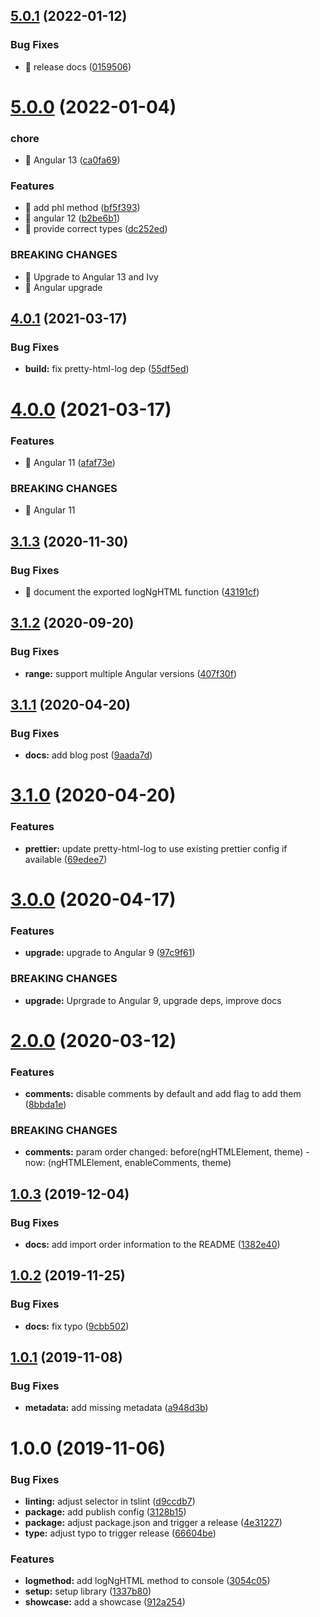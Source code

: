 ## [5.0.1](https://github.com/angular-extensions/pretty-html-log/compare/v5.0.0...v5.0.1) (2022-01-12)


### Bug Fixes

* 🐛 release docs ([0159506](https://github.com/angular-extensions/pretty-html-log/commit/0159506e9155bd7ffeac231a23c942524fa678ab))

# [5.0.0](https://github.com/angular-extensions/pretty-html-log/compare/v4.0.1...v5.0.0) (2022-01-04)


### chore

* 🤖 Angular 13 ([ca0fa69](https://github.com/angular-extensions/pretty-html-log/commit/ca0fa6977374c13156790276c0d92a59d9b6d3ae))


### Features

* 🎸 add phl method ([bf5f393](https://github.com/angular-extensions/pretty-html-log/commit/bf5f3935cbb1ba1854760dfe61b99686fa4533f9))
* 🎸 angular 12 ([b2be6b1](https://github.com/angular-extensions/pretty-html-log/commit/b2be6b18be2fda6c4b52ea3e358365bdc0add83a))
* 🎸 provide correct types ([dc252ed](https://github.com/angular-extensions/pretty-html-log/commit/dc252ed48217b877cf6b7c27a09e78aff4b1b076))


### BREAKING CHANGES

* 🧨 Upgrade to Angular 13 and Ivy
* 🧨 Angular upgrade

## [4.0.1](https://github.com/angular-extensions/pretty-html-log/compare/v4.0.0...v4.0.1) (2021-03-17)


### Bug Fixes

* **build:** fix pretty-html-log dep ([55df5ed](https://github.com/angular-extensions/pretty-html-log/commit/55df5edee27bf267bfbf991a8f70c01a951dcc12))

# [4.0.0](https://github.com/angular-extensions/pretty-html-log/compare/v3.1.3...v4.0.0) (2021-03-17)


### Features

* 🎸 Angular 11 ([afaf73e](https://github.com/angular-extensions/pretty-html-log/commit/afaf73e855737ca47f00fe291b543ecd4a7d5bd7))


### BREAKING CHANGES

* 🧨 Angular 11

## [3.1.3](https://github.com/angular-extensions/pretty-html-log/compare/v3.1.2...v3.1.3) (2020-11-30)


### Bug Fixes

* 🐛 document the exported logNgHTML function ([43191cf](https://github.com/angular-extensions/pretty-html-log/commit/43191cf6420beb1ab5a961c138a3b5ef3e711e33))

## [3.1.2](https://github.com/angular-extensions/pretty-html-log/compare/v3.1.1...v3.1.2) (2020-09-20)


### Bug Fixes

* **range:** support multiple Angular versions ([407f30f](https://github.com/angular-extensions/pretty-html-log/commit/407f30f08b7673a811f420227e377a840c3a1157))

## [3.1.1](https://github.com/angular-extensions/pretty-html-log/compare/v3.1.0...v3.1.1) (2020-04-20)


### Bug Fixes

* **docs:** add blog post ([9aada7d](https://github.com/angular-extensions/pretty-html-log/commit/9aada7dd65d8e3b5dc5eab97db3331db2d569c0f))

# [3.1.0](https://github.com/angular-extensions/pretty-html-log/compare/v3.0.0...v3.1.0) (2020-04-20)


### Features

* **prettier:** update pretty-html-log to use existing prettier config if available ([69edee7](https://github.com/angular-extensions/pretty-html-log/commit/69edee71ee30fe3a32917f5bcf048310856cbd6d))

# [3.0.0](https://github.com/angular-extensions/pretty-html-log/compare/v2.0.0...v3.0.0) (2020-04-17)


### Features

* **upgrade:** upgrade to Angular 9 ([97c9f61](https://github.com/angular-extensions/pretty-html-log/commit/97c9f6139e0f6967b895a0eaeebee5e13eb9ac0d))


### BREAKING CHANGES

* **upgrade:** Uprgrade to Angular 9, upgrade deps, improve docs

# [2.0.0](https://github.com/angular-extensions/pretty-html-log/compare/v1.0.3...v2.0.0) (2020-03-12)


### Features

* **comments:** disable comments by default and add flag to add them ([8bbda1e](https://github.com/angular-extensions/pretty-html-log/commit/8bbda1eaef9c3292be56563840ee47f04dba5892))


### BREAKING CHANGES

* **comments:** param order changed: before(ngHTMLElement, theme) - now: (ngHTMLElement, enableComments, theme)

## [1.0.3](https://github.com/angular-extensions/pretty-html-log/compare/v1.0.2...v1.0.3) (2019-12-04)


### Bug Fixes

* **docs:** add import order information to the README ([1382e40](https://github.com/angular-extensions/pretty-html-log/commit/1382e4073ff7adfaf91d8b9c6d97350571370ed5))

## [1.0.2](https://github.com/angular-extensions/pretty-html-log/compare/v1.0.1...v1.0.2) (2019-11-25)


### Bug Fixes

* **docs:** fix typo ([9cbb502](https://github.com/angular-extensions/pretty-html-log/commit/9cbb502ebcbe18f523cad251f20bd0f3b972edff))

## [1.0.1](https://github.com/angular-extensions/pretty-html-log/compare/v1.0.0...v1.0.1) (2019-11-08)


### Bug Fixes

* **metadata:** add missing metadata ([a948d3b](https://github.com/angular-extensions/pretty-html-log/commit/a948d3b978e0c1ab0024add3488a2a185d3467ad))

# 1.0.0 (2019-11-06)


### Bug Fixes

* **linting:** adjust selector in tslint ([d9ccdb7](https://github.com/angular-extensions/pretty-html-log/commit/d9ccdb77db20610f09fb5f0f91e92f0b666823e8))
* **package:** add publish config ([3128b15](https://github.com/angular-extensions/pretty-html-log/commit/3128b156ac563138e3294eec78c578e833b89142))
* **package:** adjust package.json and trigger a release ([4e31227](https://github.com/angular-extensions/pretty-html-log/commit/4e3122794833ca96cda984b21d303d2e264c630c))
* **type:** adjust typo to trigger release ([66604be](https://github.com/angular-extensions/pretty-html-log/commit/66604be0a2b0d8be4e9feb02f23de27f0f47f468))


### Features

* **logmethod:** add logNgHTML method to console ([3054c05](https://github.com/angular-extensions/pretty-html-log/commit/3054c05a3e8aea5337bdb5f673f2c6b19759c663))
* **setup:** setup library ([1337b80](https://github.com/angular-extensions/pretty-html-log/commit/1337b8069fb3a497eb7dcab43bbb21a1472e087b))
* **showcase:** add a showcase ([912a254](https://github.com/angular-extensions/pretty-html-log/commit/912a25411b4d315bf58abfbac77789c82cc366d4))
